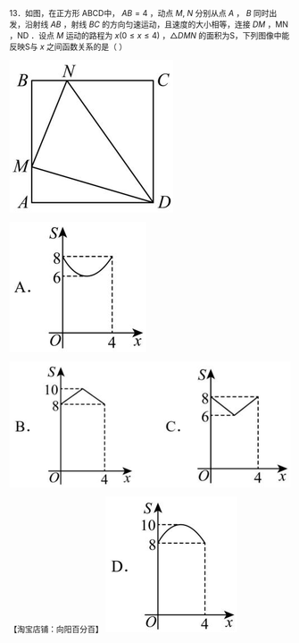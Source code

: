13．如图，在正方形 ABCD中， $A B = 4$ ，动点 $M , ~ N$ 分别从点 $A$ ， $B$ 同时出发，沿射线 $A B$ ，射线 $B C$ 的方向匀速运动，且速度的大小相等，连接 $D M$ ，MN ，ND ．设点 $M$ 运动的路程为 $x { \bigl ( } 0 \leq x \leq 4 { \bigr ) }$ ，$\triangle D M N$ 的面积为S，下列图像中能反映S与 $x$ 之间函数关系的是（ ）

![](<../../qs_image_DB/专题3-5__二次函数压轴：焦点与准线，动点面积，含参二次函数（解析版）/2301d34727d799747acf1c978a5fb88c16410962046ff52fb403ab05ef76c0c0.jpg>)

![](<../../qs_image_DB/专题3-5__二次函数压轴：焦点与准线，动点面积，含参二次函数（解析版）/f80a03a73bab1d5a4d50dc3d7d1b17fe959442554a2411ed8762a644a011e42c.jpg>)

![](<../../qs_image_DB/专题3-5__二次函数压轴：焦点与准线，动点面积，含参二次函数（解析版）/8f64056e1a084c330804016d7a0f5b4e8e564993ed341768c72d7e78f4817fa0.jpg>)

【淘宝店铺：向阳百分百】
![](<../../qs_image_DB/专题3-5__二次函数压轴：焦点与准线，动点面积，含参二次函数（解析版）/4a9c90e9c15e4654538b680980db82d4b3e839dffd92da200a6f51265de2caef.jpg>)
